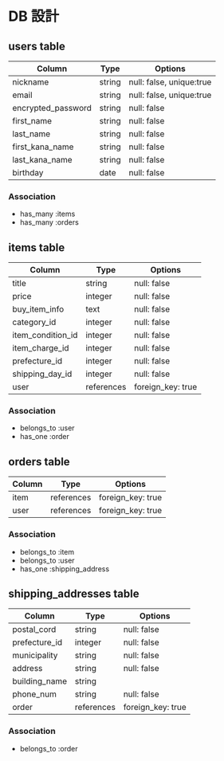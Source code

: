 # DB 設計

## users table

| Column             | Type                | Options                    |
|--------------------|---------------------|----------------------------|
| nickname           | string              | null: false, unique:true   |
| email              | string              | null: false, unique:true   |
| encrypted_password | string              | null: false                |
| first_name         | string              | null: false                |
| last_name          | string              | null: false                |
| first_kana_name    | string              | null: false                |
| last_kana_name     | string              | null: false                |
| birthday           | date                | null: false                |

### Association

* has_many :items
* has_many :orders

## items table

| Column                              | Type       | Options           |
|-------------------------------------|------------|-------------------|
| title                               | string     | null: false       |
| price                               | integer    | null: false       |
| buy_item_info                       | text       | null: false       |
| category_id                         | integer    | null: false       |
| item_condition_id                   | integer    | null: false       |
| item_charge_id                      | integer    | null: false       |
| prefecture_id                       | integer    | null: false       |
| shipping_day_id                     | integer    | null: false       |
| user                                | references | foreign_key: true |

### Association

- belongs_to :user
- has_one :order

## orders table

| Column                   | Type       | Options           |
|--------------------------|------------|-------------------|
| item                     | references | foreign_key: true |
| user                     | references | foreign_key: true |

### Association

- belongs_to :item
- belongs_to :user
- has_one :shipping_address

## shipping_addresses table

| Column                   | Type       | Options           |
|--------------------------|------------|-------------------|
| postal_cord              | string     | null: false       |
| prefecture_id            | integer    | null: false       |
| municipality             | string     | null: false       |
| address                  | string     | null: false       |
| building_name            | string     |                   |
| phone_num                | string     | null: false       |
| order                    | references | foreign_key: true |

### Association

- belongs_to :order

